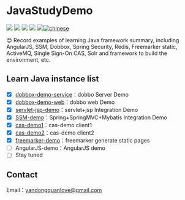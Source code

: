 
# JavaStudyDemo

[![](https://img.shields.io/github/issues/yandongquan/JavaStudyDemo.svg)](https://github.com/yandongquan/JavaStudyDemo/issues)  [![](https://img.shields.io/github/forks/yandongquan/JavaStudyDemo.svg)](https://github.com/yandongquan/JavaStudyDemo/network) [![](https://img.shields.io/github/stars/yandongquan/JavaStudyDemo.svg)](https://github.com/yandongquan/JavaStudyDemo/stargazers) [![](https://travis-ci.org/yandongquan/JavaStudyDemo.svg?branch=master)](https://travis-ci.org/yandongquan/JavaStudyDemo) [![](https://img.shields.io/github/release/yandongquan/JavaStudyDemo.svg)](https://github.com/yandongquan/JavaStudyDemo/releases)[![chinese](https://jaywcjlove.github.io/sb/lang/chinese.svg)](README.md)

:blush: Record examples of learning Java framework summary, including AngularJS, SSM, Dobbox, Spring Security, Redis, Freemarker static, ActiveMQ, Single Sign-On CAS, Solr and framework to build the environment, etc.


##  Learn Java instance list

* [x] [dobbox-demo-service](https://github.com/yandongquan/JavaStudyDemo/tree/master/dobbox-demo-service)：dobbo Server Demo
* [x] [dobbox-demo-web](https://github.com/yandongquan/JavaStudyDemo/tree/master/dobbox-demo-web)：dobbo web Demo
* [x] [servlet-jsp-demo](https://github.com/yandongquan/JavaStudyDemo/tree/master/servlet-jsp-demo)：servlet+jsp Integration Demo
* [x] [SSM-demo](https://github.com/yandongquan/JavaStudyDemo/tree/master/SSM-demo)：Spring+SpringMVC+Mybatis Integration Demo
* [x] [cas-demo1](https://github.com/yandongquan/JavaStudyDemo/tree/master/cas-demo1)：cas-demo client1
* [x] [cas-demo2](https://github.com/yandongquan/JavaStudyDemo/tree/master/cas-demo2)：cas-demo client2
* [x] [freemarker-demo](https://github.com/yandongquan/JavaStudyDemo/tree/master/freemarker-demo)：freemarker generate static pages
* [ ] AngularJS-demo：AngularJS demo
* [ ] Stay tuned

##  Contact
Email：yandongquanlove@gmail.com


